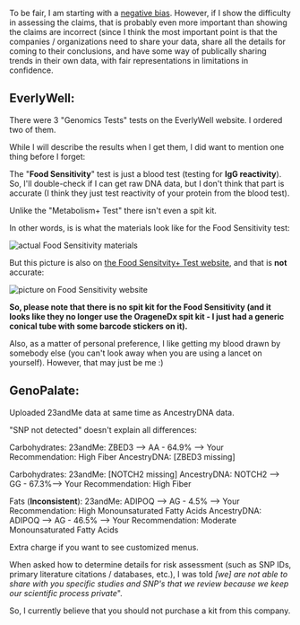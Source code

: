 To be fair, I am starting with a [negative bias](https://twitter.com/cwarden45/status/1134864619552378880).  However, if I show the difficulty in assessing the claims, that is probably even more important than showing the claims are incorrect (since I think the most important point is that the companies / organizations need to share your data, share all the details for coming to their conclusions, and have some way of publically sharing trends in their own data, with fair representations in limitations in confidence.

EverlyWell:
-----------------

There were 3 "Genomics Tests" tests on the EverlyWell website.  I ordered two of them.

While I will describe the results when I get them, I did want to mention one thing before I forget:

The "**Food Sensitivity**" test is just a blood test (testing for **IgG reactivity**).  So, I'll double-check if I can get raw DNA data, but I don't think that part is accurate (I think they just test reactivity of your protein from the blood test).

Unlike the "Metabolism+ Test" there isn't even a spit kit.

In other words, is is what the materials look like for the Food Sensitivity test:

![actual Food Sensitivity materials](https://dxkmbl8uwuv9p.cloudfront.net/myhelix/1556831649426/562cb0c0-de4d-43d8-944b-98ebbf3adf78/FS_WhatYoullGet_Img.png)

But this picture is also on [the Food Sensitvity+ Test website](https://www.helix.com/products/everlywell-food-sensitivity?utm_source=EverlyWell_sitelink_PIP_FSPluscart), and that is **not** accurate:

![picture on Food Sensitivity website](https://dxkmbl8uwuv9p.cloudfront.net/helix-dev/1531422609260/617687ad-1bf7-4c0c-8ef3-fef3e1761e7e/2.-collection-tube-desktop.png)

**So, please note that there is no spit kit for the Food Sensitivity (and it looks like they no longer use the OrageneDx spit kit - I just had a generic conical tube with some barcode stickers on it).**

Also, as a matter of personal preference, I like getting my blood drawn by somebody else (you can't look away when you are using a lancet on yourself).  However, that may just be me :)

GenoPalate:
-----------------

Uploaded 23andMe data at same time as AncestryDNA data.

"SNP not detected" doesn't explain all differences:

Carbohydrates:
23andMe: ZBED3 --> AA - 64.9% --> Your Recommendation: High Fiber
AncestryDNA: [ZBED3 missing]

Carbohydrates:
23andMe: [NOTCH2 missing]
AncestryDNA: NOTCH2 --> GG - 67.3%--> Your Recommendation: High Fiber

Fats (**Inconsistent**):
23andMe: ADIPOQ --> AG - 4.5% --> Your Recommendation: High Monounsaturated Fatty Acids
AncestryDNA: ADIPOQ --> AG - 46.5% --> Your Recommendation: Moderate Monounsaturated Fatty
Acids


Extra charge if you want to see customized menus.

When asked how to determine details for risk assessment (such as SNP IDs, primary literature citations / databases, etc.), I was told *[we] are not able to share with you specific studies and SNP's that we review because we keep our scientific process private*".

So, I currently believe that you should not purchase a kit from this company.

